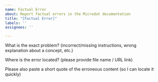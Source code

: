 ```yaml
---
name: Factual Error
about: Report factual errors in the Microdot documentation
title: "[Factual Error]"
labels: ''
assignees: ''

---
```


What is the exact problem? (incorrect/missing instructions, wrong explanation about a concept, etc.)

Where is the error located? (please provide file name / URL link)

Please also paste a short quote of the erroneous content (so I can locate it quickly)
